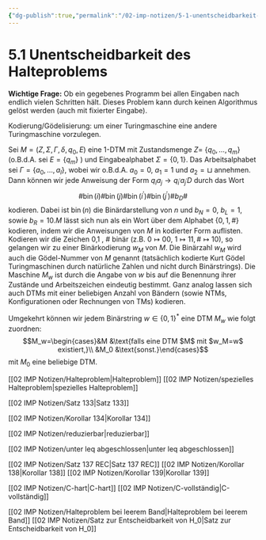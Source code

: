 ```yaml
---
{"dg-publish":true,"permalink":"/02-imp-notizen/5-1-unentscheidbarkeit-des-halteproblems/","dgHomeLink":true,"dgPassFrontmatter":false}
---
```


# 5.1 Unentscheidbarkeit des Halteproblems
**Wichtige Frage:** Ob ein gegebenes Programm bei allen Eingaben nach endlich vielen Schritten hält. Dieses Problem kann durch keinen Algorithmus gelöst werden (auch mit fixierter Eingabe).

Kodierung/Gödelisierung: um einer Turingmaschine eine andere Turingmaschine vorzulegen. 

Sei $M=\left(Z, \Sigma, \Gamma, \delta, q_{0}, E\right)$ eine 1-DTM mit Zustandsmenge $Z=$ $\left\{q_{0}, \ldots, q_{m}\right\}$ (o.B.d.A. sei $E=\left\{q_{m}\right\}$ ) und Eingabealphabet $\Sigma=\{0,1\}$. Das Arbeitsalphabet sei $\Gamma=\left\{a_{0}, \ldots, a_{l}\right\}$, wobei wir o.B.d.A. $a_{0}=0$, $a_{1}=1$ und $a_{2}=\sqcup$ annehmen. Dann können wir jede Anweisung der Form $q_{i} a_{j} \rightarrow q_{i^{\prime}} a_{j^{\prime}} D$ durch das Wort
$$
\# \operatorname{bin}(i) \# \operatorname{bin}(j) \# \operatorname{bin}\left(i^{\prime}\right) \# \operatorname{bin}\left(j^{\prime}\right) \# b_{D} \#
$$
kodieren. Dabei ist $\operatorname{bin}(n)$ die Binärdarstellung von $n$ und $b_{N}=0$, $b_{L}=1$, sowie $b_{R}=10 . M$ lässt sich nun als ein Wort über dem Alphabet $\{0,1, \#\}$ kodieren, indem wir die Anweisungen von $M$ in kodierter Form auflisten. Kodieren wir die Zeichen 0,1 , # binär (z.B. $0 \mapsto 00$, $1 \mapsto 11, \# \mapsto 10)$, so gelangen wir zu einer Binärkodierung $w_{M}$ von $M$. Die Binärzahl $w_{M}$ wird auch die Gödel-Nummer von $M$ genannt (tatsächlich kodierte Kurt Gödel Turingmaschinen durch natürliche Zahlen und nicht durch Binärstrings). Die Maschine $M_{w}$ ist durch die Angabe von $w$ bis auf die Benennung ihrer Zustände und Arbeitszeichen eindeutig bestimmt. Ganz analog lassen sich auch DTMs mit einer beliebigen Anzahl von Bändern (sowie NTMs, Konfigurationen oder Rechnungen von TMs) kodieren.

Umgekehrt können wir jedem Binärstring $w\in\{0,1\}^*$ eine DTM $M_w$ wie folgt zuordnen: 
$$M_w=\begin{cases}&M &\text{falls eine DTM $M$ mit $w_M=w$ existiert,}\\ &M_0 &\text{sonst.}\end{cases}$$
mit $M_0$ eine beliebige DTM. 

[[02 IMP Notizen/Halteproblem|Halteproblem]]
[[02 IMP Notizen/spezielles Halteproblem|spezielles Halteproblem]]

[[02 IMP Notizen/Satz 133|Satz 133]]

[[02 IMP Notizen/Korollar 134|Korollar 134]] 

[[02 IMP Notizen/reduzierbar|reduzierbar]]

[[02 IMP Notizen/unter leq abgeschlossen|unter leq abgeschlossen]]

[[02 IMP Notizen/Satz 137 REC|Satz 137 REC]]
[[02 IMP Notizen/Korollar 138|Korollar 138]]
[[02 IMP Notizen/Korollar 139|Korollar 139]]

[[02 IMP Notizen/C-hart|C-hart]]
[[02 IMP Notizen/C-vollständig|C-vollständig]]

[[02 IMP Notizen/Halteproblem bei leerem Band|Halteproblem bei leerem Band]]
[[02 IMP Notizen/Satz zur Entscheidbarkeit von H_0|Satz zur Entscheidbarkeit von H_0]]